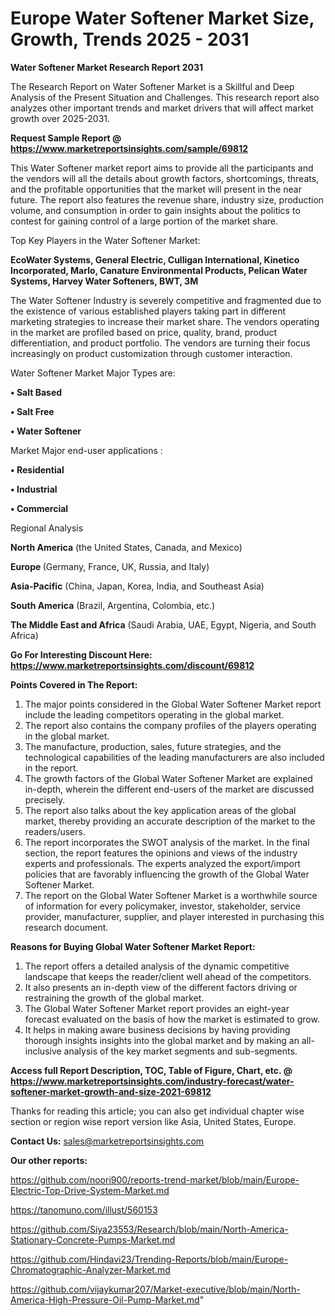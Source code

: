 # Europe Water Softener Market Size, Growth, Trends 2025 - 2031

<strong>Water Softener Market Research Report 2031</strong>

The Research Report on Water Softener Market is a Skillful and Deep Analysis of the Present Situation and Challenges. This research report also analyzes other important trends and market drivers that will affect market growth over 2025-2031.

<strong>Request Sample Report @ <a href=https://www.marketreportsinsights.com/sample/69812>https://www.marketreportsinsights.com/sample/69812</a></strong>

This Water Softener market report aims to provide all the participants and the vendors will all the details about growth factors, shortcomings, threats, and the profitable opportunities that the market will present in the near future. The report also features the revenue share, industry size, production volume, and consumption in order to gain insights about the politics to contest for gaining control of a large portion of the market share.

Top Key Players in the Water Softener Market:

<strong>EcoWater Systems, General Electric, Culligan International, Kinetico Incorporated, Marlo, Canature Environmental Products, Pelican Water Systems, Harvey Water Softeners, BWT, 3M</strong>

The Water Softener Industry is severely competitive and fragmented due to the existence of various established players taking part in different marketing strategies to increase their market share. The vendors operating in the market are profiled based on price, quality, brand, product differentiation, and product portfolio. The vendors are turning their focus increasingly on product customization through customer interaction.

Water Softener Market Major Types are:

<strong>• Salt Based

• Salt Free

• Water Softener</strong>

Market Major end-user applications :

<strong>• Residential

• Industrial

• Commercial</strong>

Regional Analysis

</u><strong><b>North America</b></strong> (the United States, Canada, and Mexico)

<strong><b>Europe </b></strong>(Germany, France, UK, Russia, and Italy)

<strong><b>Asia-Pacific</b></strong> (China, Japan, Korea, India, and Southeast Asia)

<strong><b>South America</b></strong> (Brazil, Argentina, Colombia, etc.)

<strong><b>The Middle East and Africa</b></strong> (Saudi Arabia, UAE, Egypt, Nigeria, and South Africa)

<strong>Go For Interesting Discount Here: <a href=https://www.marketreportsinsights.com/discount/69812>https://www.marketreportsinsights.com/discount/69812</a></strong>

<strong>Points Covered in The Report:</strong>
<ol>
  <li>The major points considered in the Global Water Softener Market report include the leading competitors operating in the global market.</li>
  <li>The report also contains the company profiles of the players operating in the global market.</li>
  <li>The manufacture, production, sales, future strategies, and the technological capabilities of the leading manufacturers are also included in the report.</li>
  <li>The growth factors of the Global Water Softener Market are explained in-depth, wherein the different end-users of the market are discussed precisely.</li>
  <li>The report also talks about the key application areas of the global market, thereby providing an accurate description of the market to the readers/users.</li>
  <li>The report incorporates the SWOT analysis of the market. In the final section, the report features the opinions and views of the industry experts and professionals. The experts analyzed the export/import policies that are favorably influencing the growth of the Global Water Softener Market.</li>
  <li>The report on the Global Water Softener Market is a worthwhile source of information for every policymaker, investor, stakeholder, service provider, manufacturer, supplier, and player interested in purchasing this research document.</li>
</ol>
<strong>Reasons for Buying Global Water Softener Market Report:</strong>

<ol>
  <li>The report offers a detailed analysis of the dynamic competitive landscape that keeps the reader/client well ahead of the competitors.</li>
  <li>It also presents an in-depth view of the different factors driving or restraining the growth of the global market.</li>
  <li>The Global Water Softener Market report provides an eight-year forecast evaluated on the basis of how the market is estimated to grow.</li>
  <li>It helps in making aware business decisions by having providing thorough insights insights into the global market and by making an all-inclusive analysis of the key market segments and sub-segments.</li>
</ol>
<strong>Access full Report Description, TOC, Table of Figure, Chart, etc. @ <a href=https://www.marketreportsinsights.com/industry-forecast/water-softener-market-growth-and-size-2021-69812>https://www.marketreportsinsights.com/industry-forecast/water-softener-market-growth-and-size-2021-69812</a></strong>


Thanks for reading this article; you can also get individual chapter wise section or region wise report version like Asia, United States, Europe.

<strong>Contact Us:</strong>
sales@marketreportsinsights.com

<strong>Our other reports:</strong>

<a href=https://github.com/noori900/reports-trend-market/blob/main/Europe-Electric-Top-Drive-System-Market.md>https://github.com/noori900/reports-trend-market/blob/main/Europe-Electric-Top-Drive-System-Market.md</a>

<a href=https://tanomuno.com/illust/560153>https://tanomuno.com/illust/560153</a>

<a href=https://github.com/Siya23553/Research/blob/main/North-America-Stationary-Concrete-Pumps-Market.md>https://github.com/Siya23553/Research/blob/main/North-America-Stationary-Concrete-Pumps-Market.md</a>

<a href=https://github.com/Hindavi23/Trending-Reports/blob/main/Europe-Chromatographic-Analyzer-Market.md>https://github.com/Hindavi23/Trending-Reports/blob/main/Europe-Chromatographic-Analyzer-Market.md</a>

<a href=https://github.com/vijaykumar207/Market-executive/blob/main/North-America-High-Pressure-Oil-Pump-Market.md>https://github.com/vijaykumar207/Market-executive/blob/main/North-America-High-Pressure-Oil-Pump-Market.md</a>"
